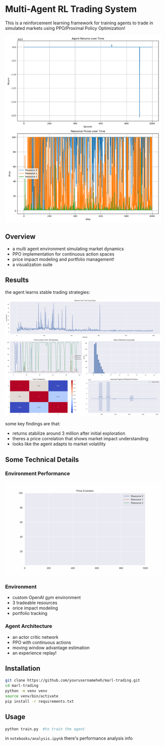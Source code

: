 # Multi-Agent RL Trading System

This is a reinforcement learning framework for training agents to trade in simulated markets using PPO/Proximal Policy Optimization!

![Training Dashboard](results/training_results.png)

## Overview

- a multi agent environment simulating market dynamics
- PPO implementation for continuous action spaces
- price impact modeling and portfolio management!
- a visualization suite

## Results

the agent learns stable trading strategies:

![Returns Over Time](results/analysis_dashboard.png)

some key findings are that:
- returns stabilize around 3 million after initial exploration
- theres a price correlation that shows market impact understanding
- looks like the agent adapts to market volatility

## Some Technical Details

### Environment Performance
![Price Evolution](results/price_evolution.gif)

### Environment
- custom OpenAI gym environment
- 3 tradeable resources
- orice impact modeling
- portfolio tracking

### Agent Architecture
- an actor critic network
- PPO with continuous actions
- moving window advantage estimation
- an experience replay!

## Installation
```bash
git clone https://github.com/yourusernameheh/marl-trading.git
cd marl-trading
python -m venv venv
source venv/bin/activate
pip install -r requirements.txt
```

## Usage
```python
python train.py  #to train the agent
```

in `notebooks/analysis.ipynb` there's performance analysis info
